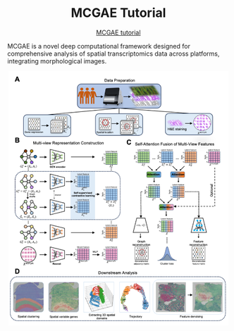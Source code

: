 <h1><center>MCGAE Tutorial</center></h1>

<p style="text-align: center;">
  <a href="https://yiwen-yang.github.io/MCGAE/">MCGAE tutorial</a>
</p>


MCGAE is a novel deep computational framework designed for comprehensive analysis of spatial transcriptomics data across platforms, integrating morphological images.

<div style="text-align: center;">
  <img src="mcgae_io/docs/pic2/workflow.png" alt="workflow" style="width: 500px; height: auto;"/>
</div>
